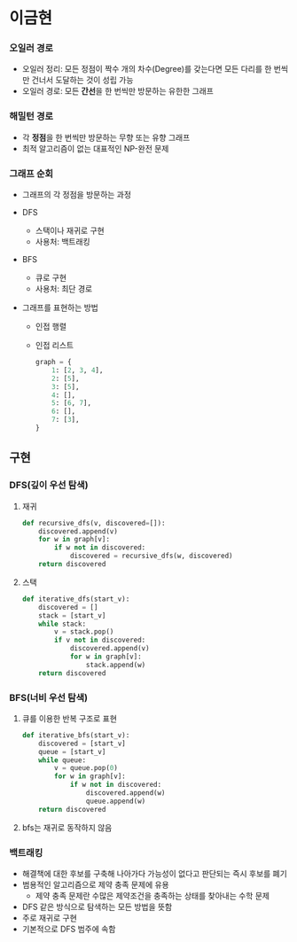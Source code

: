 # 이금현

### 오일러 경로

- 오일러 정리: 모든 정점이 짝수 개의 차수(Degree)를 갖는다면 모든 다리를 한 번씩만 건너서 도달하는 것이 성립 가능
- 오일러 경로: 모든 **간선**을 한 번씩만 방문하는 유한한 그래프

### 해밀턴 경로

- 각 **정점**을 한 번씩만 방문하는 무향 또는 유향 그래프
- 최적 알고리즘이 없는 대표적인 NP-완전 문제

### 그래프 순회

- 그래프의 각 정점을 방문하는 과정
- DFS
    - 스택이나 재귀로 구현
    - 사용처: 백트래킹
- BFS
    - 큐로 구현
    - 사용처: 최단 경로

- 그래프를 표현하는 방법
    - 인접 행렬
    - 인접 리스트
        
        ```python
        graph = {
        	1: [2, 3, 4],
        	2: [5],
        	3: [5],
        	4: [],
        	5: [6, 7],
        	6: [],
        	7: [3],
        }
        ```
        

## 구현

### DFS(깊이 우선 탐색)

1. 재귀 
    
    ```python
    def recursive_dfs(v, discovered=[]):
        discovered.append(v)
        for w in graph[v]:
            if w not in discovered:
                discovered = recursive_dfs(w, discovered)
        return discovered
    ```
    
2. 스택
    
    ```python
    def iterative_dfs(start_v):
        discovered = []
        stack = [start_v]
        while stack:
            v = stack.pop()
            if v not in discovered:
                discovered.append(v)
                for w in graph[v]:
                    stack.append(w)
        return discovered
    ```
    

### BFS(너비 우선 탐색)

1. 큐를 이용한 반복 구조로 표현
    
    ```python
    def iterative_bfs(start_v):
        discovered = [start_v]
        queue = [start_v]
        while queue: 
            v = queue.pop(0)
            for w in graph[v]:
                if w not in discovered:
                    discovered.append(w)
                    queue.append(w)
        return discovered
    ```
    
2. bfs는 재귀로 동작하지 않음

### 백트래킹

- 해결책에 대한 후보를 구축해 나아가다 가능성이 없다고 판단되는 즉시 후보를 폐기
- 범용적인 알고리즘으로 제약 충족 문제에 유용
    - 제약 충족 문제란 수많은 제약조건을 충족하는 상태를 찾아내는 수학 문제
- DFS 같은 방식으로 탐색하는 모든 방법을 뜻함
- 주로 재귀로 구현
- 기본적으로 DFS 범주에 속함